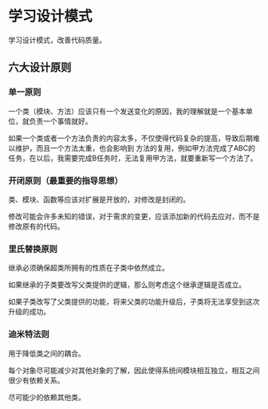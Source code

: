 # 学习设计模式
学习设计模式，改善代码质量。

## 六大设计原则

### 单一原则

一个类（模块、方法）应该只有一个发送变化的原因，我的理解就是一个基本单位，就负责一个事情就好。

如果一个类或者一个方法负责的内容太多，不仅使得代码复杂的提高，导致后期难以维护，而且一个方法太重，也会影响到
方法的复用，例如甲方法完成了ABC的任务，在以后，我需要完成B任务时，无法复用甲方法，就要重新写一个方法了。

### 开闭原则（最重要的指导思想）

类、模块、函数等应该对扩展是开放的，对修改是封闭的。

修改可能会许多未知的错误，对于需求的变更，应该添加新的代码去应对，而不是修改原有的代码。

### 里氏替换原则

继承必须确保超类所拥有的性质在子类中依然成立。

如果继承的子类要改写父类提供的逻辑，那么则考虑这个继承逻辑是否成立。

如果子类改写了父类提供的功能，将来父类的功能升级后，子类将无法享受到这次升级的成功。

### 迪米特法则

用于降低类之间的耦合。

每个对象尽可能减少对其他对象的了解，因此使得系统间模块相互独立，相互之间很少有依赖关系。

尽可能少的依赖其他类。
